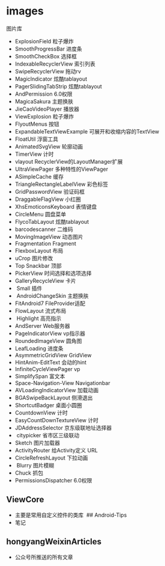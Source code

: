 # images
图片库

 - ExplosionField  粒子爆炸
 - SmoothProgressBar  进度条
 - SmoothCheckBox  选择框
 - IndexableRecyclerView  索引列表
 - SwipeRecyclerView  拖动rv
 - MagicIndicator  炫酷tablayout
 - PagerSlidingTabStrip  炫酷tablayout
 - AndPermission  6.0权限
 - MagicaSakura  主题换肤
 - JieCaoVideoPlayer  播放器
 - ViewExplosion  粒子爆炸
 - FlyoutMenus  按钮
 - ExpandableTextViewExample  可展开和收缩内容的TextView
 - FloatUtil  浮窗工具
 - AnimatedSvgView  轮廓动画
 - TimerView  计时
 - vlayout  RecyclerView的LayoutManager扩展
 - UltraViewPager  多种特性的ViewPager
 - ASimpleCache  缓存
 - TriangleRectangleLabelView  彩色标签
 - GridPasswordView  验证码框
 - DraggableFlagView  小红圈
 - XhsEmoticonsKeyboard  表情键盘
 - CircleMenu  圆盘菜单
 - FlycoTabLayout  炫酷tablayout
 - barcodescanner  二维码
 - MovingImageView  动态图片
 - Fragmentation  Fragment
 - FlexboxLayout  布局
 - uCrop  图片修改
 - Top Snackbar 顶部
 - PickerView  时间选择和选项选择
 - GalleryRecycleView  卡片
 -  Small  插件
 -  AndroidChangeSkin  主题换肤
 -  FitAndroid7  FileProvider适配
 - FlowLayout  流式布局
 -  Highlight  高亮指示
 -  AndServer  Web服务器
 -  PageIndicatorView  vp指示器
 -  RoundedImageView 圆角图
 -  LeafLoading  进度条
 -  AsymmetricGridView  GridView 
 -  HintAnim-EditText  会动的hint
 -  InfiniteCycleViewPager  vp
 -  SimplifySpan  富文本
 -  Space-Navigation-View  Navigationbar
 -  AVLoadingIndicatorView  加载动画
 -  BGASwipeBackLayout  侧滑退出
 -  ShortcutBadger  桌面小圆圈
 -  CountdownView  计时
 -  EasyCountDownTextureView  计时
 -  JDAddressSelector  京东级联地址选择器
 -  citypicker   省市区三级联动
 -  Sketch  图片加载器
 -  ActivityRouter  给Activity定义 URL
 -  CircleRefreshLayout  下拉动画
 -  Blurry  图片模糊
 -  Chuck  抓包
 -  PermissionsDispatcher  6.0权限
 
 
 ## ViewCore
 - 主要是常用自定义控件的类库
 ## Android-Tips
 - 笔记
 ## hongyangWeixinArticles
 - 公众号所推送的所有文章










